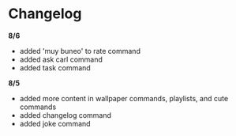 # Changelog

**8/6**
- added 'muy buneo' to rate command
- added ask carl command
- added task command

**8/5**

- added more content in wallpaper commands, playlists, and cute commands
- added changelog command
- added joke command 
